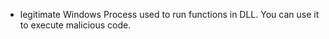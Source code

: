 - legitimate Windows Process used to run functions in DLL. You can use it to execute malicious code.